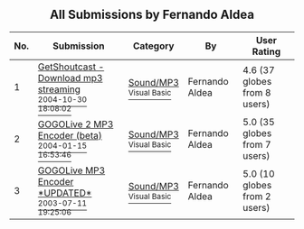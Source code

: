 ﻿<div align="center">

## All Submissions by Fernando Aldea

</div>

No.  | Submission | Category | By   | User Rating
---- | ---------- | -------- | ---- | -----------
1 | [GetShoutcast \- Download mp3 streaming<br /><sup>2004-10-30 18:08:02</sup>](https://github.com/Planet-Source-Code/fernando-aldea-getshoutcast-download-mp3-streaming__1-58930) | [Sound/MP3<br /><sup>Visual Basic</sup>](../ByCategory/sound-mp3__1-45.md) | Fernando Aldea | 4.6 (37 globes from 8 users)
2 | [GOGOLive 2 MP3 Encoder  \(beta\)<br /><sup>2004-01-15 16:53:46</sup>](https://github.com/Planet-Source-Code/fernando-aldea-gogolive-2-mp3-encoder-beta__1-50842) | [Sound/MP3<br /><sup>Visual Basic</sup>](../ByCategory/sound-mp3__1-45.md) | Fernando Aldea | 5.0 (35 globes from 7 users)
3 | [GOGOLive MP3 Encoder \*UPDATED\*<br /><sup>2003-07-11 19:25:06</sup>](https://github.com/Planet-Source-Code/fernando-aldea-gogolive-mp3-encoder-updated__1-46825) | [Sound/MP3<br /><sup>Visual Basic</sup>](../ByCategory/sound-mp3__1-45.md) | Fernando Aldea | 5.0 (10 globes from 2 users)
